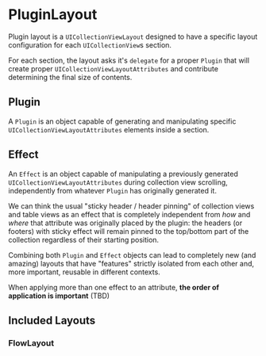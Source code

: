 # PluginLayout

Plugin layout is a `UICollectionViewLayout` designed to have a specific layout configuration for each `UICollectionView`s section.

For each section, the layout asks it's `delegate` for a proper `Plugin` that will create proper `UICollectionViewLayoutAttributes` and contribute determining the final size of contents.

## Plugin

A `Plugin` is an object capable of generating and manipulating specific `UICollectionViewLayoutAttributes` elements inside a section.

## Effect 

An `Effect` is an object capable of manipulating a previously generated `UICollectionViewLayoutAttributes` during collection view scrolling, independently from whatever `Plugin` has originally generated it.

We can think the usual "sticky header / header pinning" of collection views and table views as an effect that is completely independent from *how* and *where* that attribute was originally placed by the plugin: the headers (or footers) with sticky effect will remain pinned to the top/bottom part of the collection regardless of their starting position.

Combining both `Plugin` and `Effect` objects can lead to completely new (and amazing) layouts that have "features" strictly isolated from each other and, more important, reusable in different contexts.

When applying more than one effect to an attribute, **the order of application is important** (TBD)


## Included Layouts

### FlowLayout


